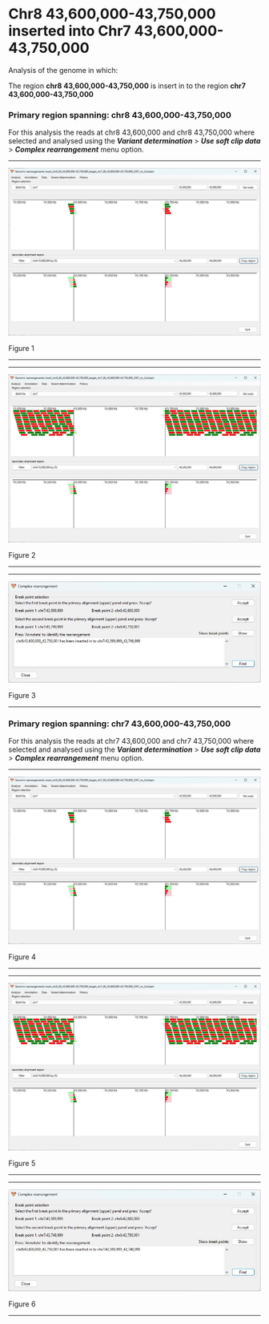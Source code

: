 # Chr8 43,600,000-43,750,000  inserted into Chr7 43,600,000-43,750,000

Analysis of the genome in which: 

The region **chr8 43,600,000-43,750,000** is insert in to the region **chr7 43,600,000-43,750,000**

### Primary region spanning: chr8 43,600,000-43,750,000 

For this analysis the reads at chr8 43,600,000 and chr8 43,750,000 where selected and analysed using the  ___Variant determination___ > ___Use soft clip data___ > ___Complex rearrangement___ menu option.

<hr />

![image](images/insert_chr8_60_43,600,000-43,750,000_target_chr7_60_43,600,000-43,750,000_ONT_no_2nd_1.jpg)

Figure 1

<hr />

<hr />

![image](images/insert_chr8_60_43,600,000-43,750,000_target_chr7_60_43,600,000-43,750,000_ONT_no_2nd_1_all.jpg)

Figure 2

<hr />

<hr />

![image](images/insert_chr8_60_43,600,000-43,750,000_target_chr7_60_43,600,000-43,750,000_ONT_no_2nd_1_results.jpg)

Figure 3

<hr />

### Primary region spanning: chr7 43,600,000-43,750,000 

For this analysis the reads at chr7 43,600,000 and chr7 43,750,000 where selected and analysed using the  ___Variant determination___ > ___Use soft clip data___ > ___Complex rearrangement___ menu option.

<hr />

![image](images/insert_chr8_60_43,600,000-43,750,000_target_chr7_60_43,600,000-43,750,000_ONT_no_2nd_1.jpg)

Figure 4

<hr />

<hr />

![image](images/insert_chr8_60_43,600,000-43,750,000_target_chr7_60_43,600,000-43,750,000_ONT_no_2nd_1_all.jpg)

Figure 5

<hr />

<hr />

![image](images/insert_chr8_60_43,600,000-43,750,000_target_chr7_60_43,600,000-43,750,000_ONT_no_2nd_1_results.jpg)

Figure 6

<hr />

